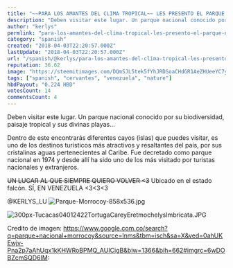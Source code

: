 ```yaml
---
title: "~~PARA LOS AMANTES DEL CLIMA TROPICAL~~ LES PRESENTO EL PARQUE NACIONAL MORROCOY! :)"
description: "Deben visitar este lugar. Un parque nacional conocido por su biodiversidad, paisaje tropical y sus divinas playas...  Dentro de este encontrarás difer..."
author: "kerlys"
permlink: "para-los-amantes-del-clima-tropical-les-presento-el-parque-nacional-morrocoy"
category: "spanish"
created: "2018-04-03T22:20:57.000Z"
lastUpdate: "2018-04-03T22:20:57.000Z"
url: "/spanish/@kerlys/para-los-amantes-del-clima-tropical-les-presento-el-parque-nacional-morrocoy"
reputation: 36.62
image: "https://steemitimages.com/DQmSJL5tek5fYhJRDSoaCHdGR1AeZHUeeYC7yWDEJkuVdMd/Parque-Morrocoy-858x536.jpg"
tags: ["spanish", "cervantes", "venezuela", "nature"]
hbdPayout: "0.224 HBD"
votesCount: 14
commentsCount: 4
---
```


Deben visitar este lugar. Un parque nacional conocido por su biodiversidad, paisaje tropical y sus divinas playas...

Dentro de este encontrarás diferentes cayos (islas) que puedes visitar, es uno de los destinos turísticos más atractivos y resaltantes del país, por sus cristalinas aguas pertenecientes al Caribe.
 Fue decretado como parque nacional en 1974 y desde allí ha sido uno de los más visitado por turistas nacionales y extranjeros.

~~UN LUGAR AL QUE SIEMPRE QUIERO VOLVER <3~~
Ubicado en el estado falcón.
 SÍ, EN VENEZUELA <3<3<3



@KERLYS_LU
![Parque-Morrocoy-858x536.jpg](https://steemitimages.com/DQmSJL5tek5fYhJRDSoaCHdGR1AeZHUeeYC7yWDEJkuVdMd/Parque-Morrocoy-858x536.jpg)

![300px-Tucacas04012422TortugaCareyEretmochelysImbricata.JPG](https://steemitimages.com/DQmNMmQQjnJrCVf8YH2BDQm13vAeLenbuQRPQtcSbhWS23R/300px-Tucacas04012422TortugaCareyEretmochelysImbricata.JPG)


Credito de imagen: https://www.google.com.co/search?q=parque+nacional+morrocoy&source=lnms&tbm=isch&sa=X&ved=0ahUKEwjv-Pna2p7aAhUqx1kKHWRoBPMQ_AUICigB&biw=1366&bih=662#imgrc=6wDOBZcmSQD6IM: